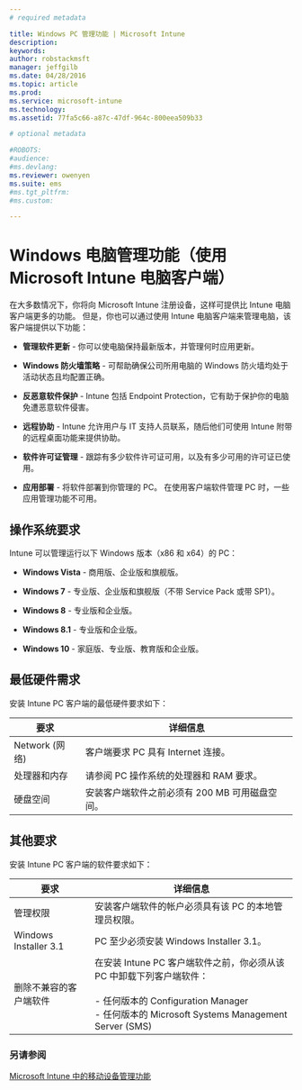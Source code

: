 ```yaml
---
# required metadata

title: Windows PC 管理功能 | Microsoft Intune
description:
keywords:
author: robstackmsft
manager: jeffgilb
ms.date: 04/28/2016
ms.topic: article
ms.prod:
ms.service: microsoft-intune
ms.technology:
ms.assetid: 77fa5c66-a87c-47df-964c-800eea509b33

# optional metadata

#ROBOTS:
#audience:
#ms.devlang:
ms.reviewer: owenyen
ms.suite: ems
#ms.tgt_pltfrm:
#ms.custom:

---
```


# Windows 电脑管理功能（使用 Microsoft Intune 电脑客户端）
在大多数情况下，你将向 Microsoft Intune 注册设备，这样可提供比 Intune 电脑客户端更多的功能。 但是，你也可以通过使用 Intune 电脑客户端来管理电脑，该客户端提供以下功能：

-   **管理软件更新** - 你可以使电脑保持最新版本，并管理何时应用更新。

-   **Windows 防火墙策略** - 可帮助确保公司所用电脑的 Windows 防火墙均处于活动状态且均配置正确。

-   **反恶意软件保护** - Intune 包括 Endpoint Protection，它有助于保护你的电脑免遭恶意软件侵害。

-   **远程协助** - Intune 允许用户与 IT 支持人员联系，随后他们可使用 Intune 附带的远程桌面功能来提供协助<!--- (requires TeamViewer software)--->。

-   **软件许可证管理** - 跟踪有多少软件许可证可用，以及有多少可用的许可证已使用。
-   **应用部署** - 将软件部署到你管理的 PC。 在使用客户端软件管理 PC 时，一些应用管理功能不可用。


## 操作系统要求
Intune 可以管理运行以下 Windows 版本（x86 和 x64）的 PC：


-   **Windows Vista** - 商用版、企业版和旗舰版。

-   **Windows 7** - 专业版、企业版和旗舰版（不带 Service Pack 或带 SP1）。

-   **Windows 8** - 专业版和企业版。

-   **Windows 8.1** - 专业版和企业版。

- **Windows 10** - 家庭版、专业版、教育版和企业版。


## 最低硬件需求
安装 Intune PC 客户端的最低硬件要求如下：

|要求|详细信息|
|---------------|--------------------|
|Network (网络)|客户端要求 PC 具有 Internet 连接。|
|处理器和内存|请参阅 PC 操作系统的处理器和 RAM 要求。|
|硬盘空间|安装客户端软件之前必须有 200 MB 可用磁盘空间。|

## 其他要求
安装 Intune PC 客户端的软件要求如下：

|要求|详细信息|
|---------------|--------------------|
|管理权限|安装客户端软件的帐户必须具有该 PC 的本地管理员权限。|
|Windows Installer 3.1|PC 至少必须安装 Windows Installer 3.1。|
|删除不兼容的客户端软件|在安装 Intune PC 客户端软件之前，你必须从该 PC 中卸载下列客户端软件：<br /><br />- 任何版本的 Configuration Manager<br />- 任何版本的 Microsoft Systems Management Server (SMS)|

### 另请参阅
[Microsoft Intune 中的移动设备管理功能](./mobile-device-management-capabilities-in-microsoft-intune.md)


<!--HONumber=Jun16_HO2-->



